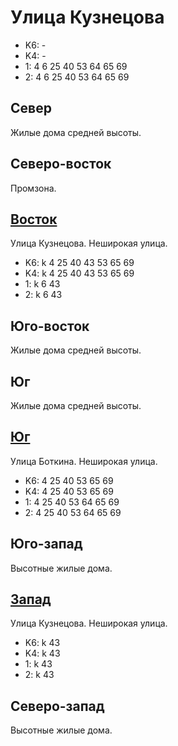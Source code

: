 # Улица Кузнецова

* K6:   -
* K4:   -
* 1:    4   6   25  40  53  64  65  69
* 2:    4   6   25  40  53  64  65  69

## Север

Жилые дома средней высоты.

## Северо-восток

Промзона.

## [Восток](./420080.md)

Улица Кузнецова.
Неширокая улица.

* K6:   k
        4   25  40  43  53  65  69
* K4:   k
        4   25  40  43  53  65  69
* 1:    k
        6   43
* 2:    k
        6   43

## Юго-восток

Жилые дома средней высоты.

## Юг

Жилые дома средней высоты.

## [Юг](./410090.md)

Улица Боткина.
Неширокая улица.

* K6:   4   25  40  53  65  69
* K4:   4   25  40  53  65  69
* 1:    4   25  40  53  64  65  69
* 2:    4   25  40  53  64  65  69

## Юго-запад

Высотные жилые дома.

## [Запад](./400080.md)

Улица Кузнецова.
Неширокая улица.

* K6:   k
        43
* K4:   k
        43
* 1:    k
        43
* 2:    k
        43

## Северо-запад

Высотные жилые дома.
